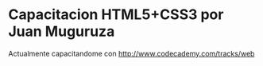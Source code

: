 # Capacitacion HTML5+CSS3 por Juan Muguruza

Actualmente capacitandome con http://www.codecademy.com/tracks/web
